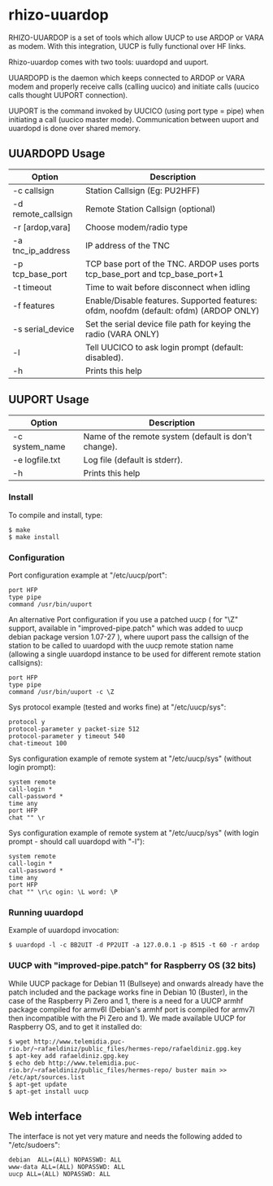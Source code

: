 # rhizo-uuardop
RHIZO-UUARDOP is a set of tools which allow UUCP to use ARDOP or VARA as modem. With
this integration, UUCP is fully functional over HF links.

Rhizo-uuardop comes with two tools: uuardopd and uuport.

UUARDOPD is the daemon which keeps connected to ARDOP or VARA modem and properly
 receive calls (calling uucico) and initiate calls (uucico calls thought
 UUPORT connection).

UUPORT is the command invoked by UUCICO (using port type = pipe) when
initiating a call (uucico master mode). Communication between uuport and uuardopd is done over shared memory.

## UUARDOPD Usage

| Option | Description |
| --- | --- |
| -c callsign | Station Callsign (Eg: PU2HFF) |
| -d remote_callsign | Remote Station Callsign (optional) |
| -r [ardop,vara] | Choose modem/radio type |
| -a tnc_ip_address | IP address of the TNC |
| -p tcp_base_port | TCP base port of the TNC. ARDOP uses ports tcp_base_port and tcp_base_port+1 |
| -t timeout | Time to wait before disconnect when idling |
| -f features | Enable/Disable features. Supported features: ofdm, noofdm (default: ofdm) (ARDOP ONLY) |
| -s serial_device | Set the serial device file path for keying the radio (VARA ONLY) |
| -l | Tell UUCICO to ask login prompt (default: disabled). |
| -h | Prints this help |


## UUPORT Usage

| Option | Description |
| --- | --- |
| -c system_name | Name of the remote system (default is don't change). |
| -e logfile.txt | Log file (default is stderr). |
| -h | Prints this help |

### Install

To compile and install, type:

    $ make
    $ make install

### Configuration

Port configuration example at "/etc/uucp/port":

    port HFP
    type pipe
    command /usr/bin/uuport

An alternative Port configuration if you use a patched uucp ( for "\Z"
support, available in "improved-pipe.patch" which was added to uucp debian 
package version 1.07-27 ), where uuport pass
the callsign of the station to be called to uuardopd with the uucp remote
station name (allowing a single uuardopd instance to be used for different
remote station callsigns):

    port HFP
    type pipe
    command /usr/bin/uuport -c \Z

Sys protocol example (tested and works fine) at "/etc/uucp/sys":

    protocol y
    protocol-parameter y packet-size 512
    protocol-parameter y timeout 540
    chat-timeout 100

Sys configuration example of remote system at "/etc/uucp/sys" (without login prompt):

    system remote
    call-login *
    call-password *
    time any
    port HFP
    chat "" \r

 Sys configuration example of remote system at "/etc/uucp/sys" (with login prompt - should call uuardopd with "-l"):

    system remote
    call-login *
    call-password *
    time any
    port HFP
    chat "" \r\c ogin: \L word: \P

### Running uuardopd

Example of uuardopd invocation:

    $ uuardopd -l -c BB2UIT -d PP2UIT -a 127.0.0.1 -p 8515 -t 60 -r ardop

### UUCP with "improved-pipe.patch" for Raspberry OS (32 bits)

While UUCP package for Debian 11 (Bullseye) and onwards already have the patch included and the package works fine in Debian 10 (Buster), in the case of the Raspberry Pi Zero and 1, there is a need for a UUCP armhf package compiled for armv6l (Debian's armhf port is compiled for armv7l then incompatible with the Pi Zero and 1). We made available UUCP for Raspberry OS, and to get it installed do:

    $ wget http://www.telemidia.puc-rio.br/~rafaeldiniz/public_files/hermes-repo/rafaeldiniz.gpg.key
    $ apt-key add rafaeldiniz.gpg.key
    $ echo deb http://www.telemidia.puc-rio.br/~rafaeldiniz/public_files/hermes-repo/ buster main >> /etc/apt/sources.list
    $ apt-get update
    $ apt-get install uucp

## Web interface

   The interface is not yet very mature and needs the following added to "/etc/sudoers":

    debian  ALL=(ALL) NOPASSWD: ALL
    www-data ALL=(ALL) NOPASSWD: ALL
    uucp ALL=(ALL) NOPASSWD: ALL
